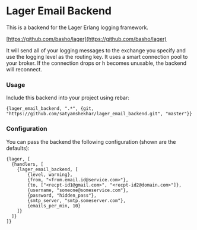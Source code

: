 # Lager Email Backend

This is a backend for the Lager Erlang logging framework.

[https://github.com/basho/lager](https://github.com/basho/lager)

It will send all of your logging messages to the exchange you specify and use the logging level 
as the routing key. It uses a smart connection pool to your broker. If the connection drops or h
becomes unusable, the backend will reconnect.

### Usage

Include this backend into your project using rebar:

    {lager_email_backend, ".*", {git, "https://github.com/satyamshekhar/lager_email_backend.git", "master"}}

### Configuration

You can pass the backend the following configuration (shown are the defaults):

    {lager, [
      {handlers, [
        {lager_email_backend, [
            {level, warning}, 
            {from, "<from.email.id@service.com>"},
            {to, ["<recpt-id1@gmail.com>", "<recpt-id2@domain.com>"]},
            {username, "someone@someservice.com"},
            {password, "hidden_pass"},
            {smtp_server, "smtp.someserver.com"},
            {emails_per_min, 10}
        ]}
      ]}
    ]}
    
